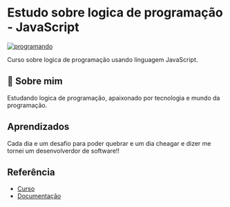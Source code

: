 
# Estudo sobre logica de programação - JavaScript

[![programando](https://media0.giphy.com/media/2juvZoQ3oLa4U/giphy.gif?cid=ecf05e47tfvj343n1lofdmfnkpqg5yvyhrx0ghvw2ayh96qk&rid=giphy.gif&ct=g)](https://https://giphy.com)

Curso sobre logica de programação usando linguagem JavaScript.

## 🚀 Sobre mim

Estudando logica de programação, apaixonado por tecnologia e mundo da programação.

## Aprendizados

Cada dia e um desafio para poder quebrar e um dia cheagar e dizer me tornei um desenvolverdor de software!!

## Referência

- [Curso](https://www.udemy.com/share/103GrF/)
- [Documentação](https://developer.mozilla.org/pt-BR/docs/Web/JavaScript)
